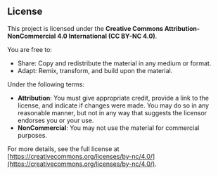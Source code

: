 ## License

This project is licensed under the **Creative Commons Attribution-NonCommercial 4.0 International (CC BY-NC 4.0)**.

You are free to:
- Share: Copy and redistribute the material in any medium or format.
- Adapt: Remix, transform, and build upon the material.

Under the following terms:
- **Attribution**: You must give appropriate credit, provide a link to the license, and indicate if changes were made. You may do so in any reasonable manner, but not in any way that suggests the licensor endorses you or your use.
- **NonCommercial**: You may not use the material for commercial purposes.

For more details, see the full license at [https://creativecommons.org/licenses/by-nc/4.0/](https://creativecommons.org/licenses/by-nc/4.0/).
